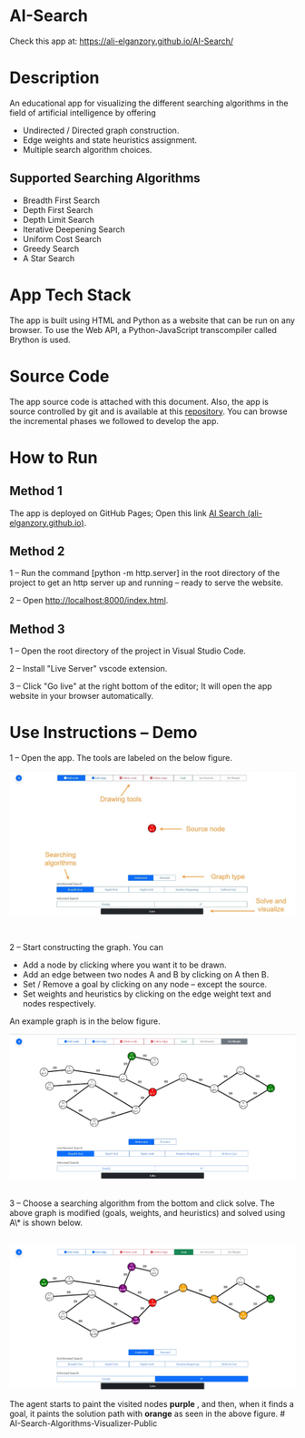 # AI-Search

Check this app at:
https://ali-elganzory.github.io/AI-Search/


# Description

An educational app for visualizing the different searching algorithms in the field of artificial intelligence by offering

- Undirected / Directed graph construction.
- Edge weights and state heuristics assignment.
- Multiple search algorithm choices.

## Supported Searching Algorithms

- Breadth First Search
- Depth First Search
- Depth Limit Search
- Iterative Deepening Search
- Uniform Cost Search
- Greedy Search
- A Star Search

# App Tech Stack

The app is built using HTML and Python as a website that can be run on any browser. To use the Web API, a Python-JavaScript transcompiler called Brython is used.

# Source Code

The app source code is attached with this document. Also, the app is source controlled by git and is available at this [repository](https://github.com/Ali-Elganzory/AI-Search). You can browse the incremental phases we followed to develop the app.

# How to Run

## Method 1

The app is deployed on GitHub Pages; Open this link [AI Search (ali-elganzory.github.io)](https://ali-elganzory.github.io/AI-Search/).

## Method 2

1 – Run the command [python -m http.server] in the root directory of the project to get an http server up and running – ready to serve the website.

2 – Open [http://localhost:8000/index.html](http://localhost:8000/index.html).

## Method 3

1 – Open the root directory of the project in Visual Studio Code.

2 – Install &quot;Live Server&quot; vscode extension.

3 – Click &quot;Go live&quot; at the right bottom of the editor; It will open the app website in your browser automatically.

# Use Instructions – Demo

1 – Open the app. The tools are labeled on the below figure.

![](/graphic/app_labeled.jpg)

</br>

2 – Start constructing the graph. You can

- Add a node by clicking where you want it to be drawn.
- Add an edge between two nodes A and B by clicking on A then B.
- Set / Remove a goal by clicking on any node – except the source.
- Set weights and heuristics by clicking on the edge weight text and nodes respectively.

An example graph is in the below figure.

![](/graphic/example_graph.jpg)

</br>
3 – Choose a searching algorithm from the bottom and click solve. The above graph is modified (goals, weights, and heuristics) and solved using A\* is shown below.
</br>
</br>

![](/graphic/searched_graph.jpg)

The agent starts to paint the visited nodes **purple** , and then, when it finds a goal, it paints the solution path with **orange** as seen in the above figure.
#   A I - S e a r c h - A l g o r i t h m s - V i s u a l i z e r - P u b l i c 
 
 